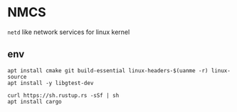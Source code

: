 # NMCS
`netd` like network services for linux kernel

## env
``` shell
apt install cmake git build-essential linux-headers-$(uanme -r) linux-source
apt install -y libgtest-dev
```

``` shell
curl https://sh.rustup.rs -sSf | sh
apt install cargo
```